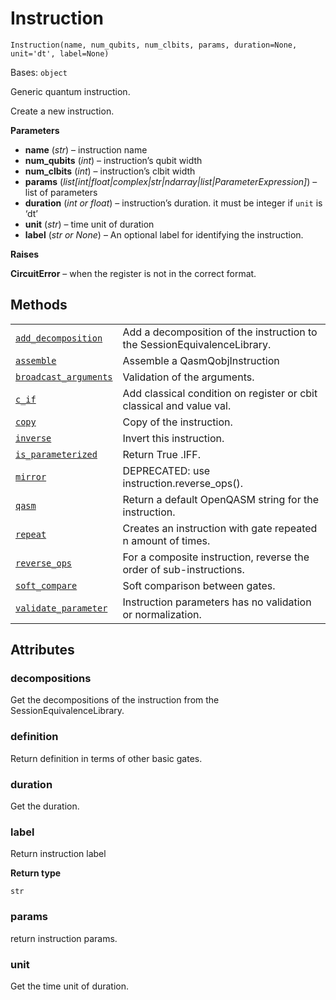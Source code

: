 # Instruction



`Instruction(name, num_qubits, num_clbits, params, duration=None, unit='dt', label=None)`

Bases: `object`

Generic quantum instruction.

Create a new instruction.

**Parameters**

*   **name** (*str*) – instruction name
*   **num\_qubits** (*int*) – instruction’s qubit width
*   **num\_clbits** (*int*) – instruction’s clbit width
*   **params** (*list\[int|float|complex|str|ndarray|list|ParameterExpression]*) – list of parameters
*   **duration** (*int or float*) – instruction’s duration. it must be integer if `unit` is ‘dt’
*   **unit** (*str*) – time unit of duration
*   **label** (*str or None*) – An optional label for identifying the instruction.

**Raises**

**CircuitError** – when the register is not in the correct format.

## Methods

|                                                                                                                                                                         |                                                                          |
| ----------------------------------------------------------------------------------------------------------------------------------------------------------------------- | ------------------------------------------------------------------------ |
| [`add_decomposition`](qiskit.circuit.Instruction.add_decomposition#qiskit.circuit.Instruction.add_decomposition "qiskit.circuit.Instruction.add_decomposition")         | Add a decomposition of the instruction to the SessionEquivalenceLibrary. |
| [`assemble`](qiskit.circuit.Instruction.assemble#qiskit.circuit.Instruction.assemble "qiskit.circuit.Instruction.assemble")                                             | Assemble a QasmQobjInstruction                                           |
| [`broadcast_arguments`](qiskit.circuit.Instruction.broadcast_arguments#qiskit.circuit.Instruction.broadcast_arguments "qiskit.circuit.Instruction.broadcast_arguments") | Validation of the arguments.                                             |
| [`c_if`](qiskit.circuit.Instruction.c_if#qiskit.circuit.Instruction.c_if "qiskit.circuit.Instruction.c_if")                                                             | Add classical condition on register or cbit classical and value val.     |
| [`copy`](qiskit.circuit.Instruction.copy#qiskit.circuit.Instruction.copy "qiskit.circuit.Instruction.copy")                                                             | Copy of the instruction.                                                 |
| [`inverse`](qiskit.circuit.Instruction.inverse#qiskit.circuit.Instruction.inverse "qiskit.circuit.Instruction.inverse")                                                 | Invert this instruction.                                                 |
| [`is_parameterized`](qiskit.circuit.Instruction.is_parameterized#qiskit.circuit.Instruction.is_parameterized "qiskit.circuit.Instruction.is_parameterized")             | Return True .IFF.                                                        |
| [`mirror`](qiskit.circuit.Instruction.mirror#qiskit.circuit.Instruction.mirror "qiskit.circuit.Instruction.mirror")                                                     | DEPRECATED: use instruction.reverse\_ops().                              |
| [`qasm`](qiskit.circuit.Instruction.qasm#qiskit.circuit.Instruction.qasm "qiskit.circuit.Instruction.qasm")                                                             | Return a default OpenQASM string for the instruction.                    |
| [`repeat`](qiskit.circuit.Instruction.repeat#qiskit.circuit.Instruction.repeat "qiskit.circuit.Instruction.repeat")                                                     | Creates an instruction with gate repeated n amount of times.             |
| [`reverse_ops`](qiskit.circuit.Instruction.reverse_ops#qiskit.circuit.Instruction.reverse_ops "qiskit.circuit.Instruction.reverse_ops")                                 | For a composite instruction, reverse the order of sub-instructions.      |
| [`soft_compare`](qiskit.circuit.Instruction.soft_compare#qiskit.circuit.Instruction.soft_compare "qiskit.circuit.Instruction.soft_compare")                             | Soft comparison between gates.                                           |
| [`validate_parameter`](qiskit.circuit.Instruction.validate_parameter#qiskit.circuit.Instruction.validate_parameter "qiskit.circuit.Instruction.validate_parameter")     | Instruction parameters has no validation or normalization.               |

## Attributes



### decompositions

Get the decompositions of the instruction from the SessionEquivalenceLibrary.



### definition

Return definition in terms of other basic gates.



### duration

Get the duration.



### label

Return instruction label

**Return type**

`str`



### params

return instruction params.



### unit

Get the time unit of duration.
